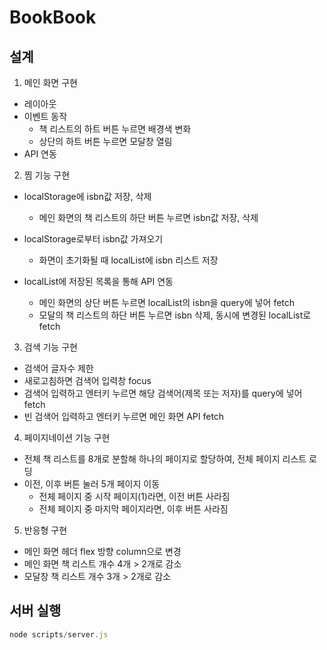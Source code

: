 # BookBook

## 설계

1. 메인 화면 구현

- 레이아웃
- 이벤트 동작
  - 책 리스트의 하트 버튼 누르면 배경색 변화
  - 상단의 하트 버튼 누르면 모달창 열림
- API 연동

2. 찜 기능 구현

- localStorage에 isbn값 저장, 삭제
  - 메인 화면의 책 리스트의 하단 버튼 누르면 isbn값 저장, 삭제
- localStorage로부터 isbn값 가져오기
  - 화면이 초기화될 때 localList에 isbn 리스트 저장
- localList에 저장된 목록을 통해 API 연동

  - 메인 화면의 상단 버튼 누르면 localList의 isbn을 query에 넣어 fetch
  - 모달의 책 리스트의 하단 버튼 누르면 isbn 삭제, 동시에 변경된 localList로 fetch

3. 검색 기능 구현

- 검색어 글자수 제한
- 새로고침하면 검색어 입력창 focus
- 검색어 입력하고 엔터키 누르면 해당 검색어(제목 또는 저자)를 query에 넣어 fetch
- 빈 검색어 입력하고 엔터키 누르면 메인 화면 API fetch

4. 페이지네이션 기능 구현

- 전체 책 리스트를 8개로 분할해 하나의 페이지로 할당하여, 전체 페이지 리스트 로딩
- 이전, 이후 버튼 눌러 5개 페이지 이동
  - 전체 페이지 중 시작 페이지(1)라면, 이전 버튼 사라짐
  - 전체 페이지 중 마지막 페이지라면, 이후 버튼 사라짐

5. 반응형 구현

- 메인 화면 헤더 flex 방향 column으로 변경
- 메인 화면 책 리스트 개수 4개 > 2개로 감소
- 모달창 책 리스트 개수 3개 > 2개로 감소

## 서버 실행

```js
node scripts/server.js
```
